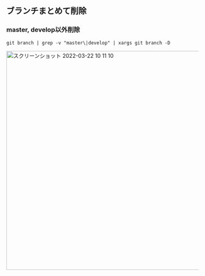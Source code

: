 ## ブランチまとめて削除

### master, develop以外削除

```
git branch | grep -v "master\|develop" | xargs git branch -D
```

<img width="575" alt="スクリーンショット 2022-03-22 10 11 10" src="https://user-images.githubusercontent.com/16571394/159387840-39958d2a-1821-401d-b01f-b6b283b82245.png">
